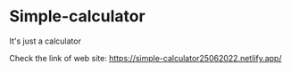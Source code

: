 # Simple-calculator
It's just a calculator

Check the link of web site:
https://simple-calculator25062022.netlify.app/
